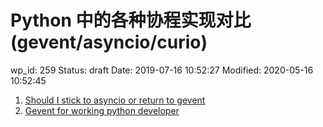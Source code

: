 # Python 中的各种协程实现对比(gevent/asyncio/curio)


wp_id: 259
Status: draft
Date: 2019-07-16 10:52:27
Modified: 2020-05-16 10:52:45


1. [Should I stick to asyncio or return to gevent](https://www.reddit.com/r/Python/comments/7a3ikv/should_i_stick_with_asyncio_or_return_to_gevent/)
2. [Gevent for working python developer](https://sdiehl.github.io/gevent-tutorial/)
